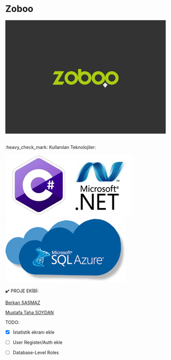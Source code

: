 # Zoboo
<p align="center" >
  <img src="Img/Zoboo.jpg">
</p>
<br>:heavy_check_mark: Kullanılan Teknolojiler: 

![CSHARP](Img/CSharp.jpeg)
![SQL](Img/sql-azure.png)



:heavy_check_mark: PROJE EKİBİ: <br>

[Berkan ŞAŞMAZ](https://github.com/berkansasmaz)

[Mustafa Taha SOYDAN](https://github.com/Mtsoydan)

TODO: <br>
- [x] İstatistik ekranı ekle
- [ ] User Register/Auth ekle
- [ ] Database-Level Roles

 
